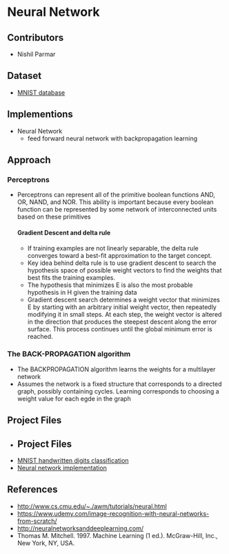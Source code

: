 # Neural Network

## Contributors
- Nishil Parmar

## Dataset
- [MNIST database](https://en.wikipedia.org/wiki/MNIST_database)

## Implementions
- Neural Network
  - feed forward neural network with backpropagation learning

## Approach
### Perceptrons
- Perceptrons can represent all of the primitive boolean functions AND, OR, NAND, and NOR. This ability is important because every boolean function can be represented by some network of interconnected units based on these primitives
  
  #### Gradient Descent and delta rule
  - If training examples are not linearly separable, the delta rule converges toward a best-fit approximation to the target concept.
  - Key idea behind delta rule is to use gradient descent to search the hypothesis space of possible weight vectors to find the weights that best fits the training examples.
  - The hypothesis that minimizes E is also the most probable hypothesis in H given the training data
  - Gradient descent search determines a weight vector that minimizes E by starting with an arbitrary initial weight vector, then repeatedly modifying it in small steps. At each step, the weight vector is altered in the direction that produces the steepest descent along the error surface. This process continues until the global minimum error is reached.
  

### The BACK-PROPAGATION algorithm
- The BACKPROPAGATION algorithm learns the weights for a multilayer network
- Assumes the network is a fixed structure that corresponds to a directed graph, possibly containing cycles. Learning corresponds to choosing a weight value for each egde in the graph

## Project Files
- ## Project Files
- [MNIST handwritten digits classification](https://github.com/nishil70/HiddenMarkovModel/blob/master/notebooks/1_preprocessing.ipynb)
- [Neural network implementation](https://github.com/nishil70/HiddenMarkovModel/blob/master/notebooks/2_building-dictionary.ipynb)


## References
- http://www.cs.cmu.edu/~./awm/tutorials/neural.html
- https://www.udemy.com/image-recognition-with-neural-networks-from-scratch/
- http://neuralnetworksanddeeplearning.com/
- Thomas M. Mitchell. 1997. Machine Learning (1 ed.). McGraw-Hill, Inc., New York, NY, USA. 
